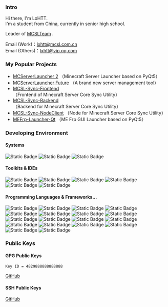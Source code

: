 ### Intro

Hi there, I'm LxHTT.  
I'm a student from China, currently in senior high school.

Leader of [MCSLTeam](https://github.com/MCSLTeam) .

Email (Work)：[lxhtt@mcsl.com.cn](mailto:lxhtt@mcsl.com.cn)  
Email (Others)：[lxhtt@vip.qq.com](mailto:lxhtt@vip.qq.com)

### My Popular Projects

- [MCServerLauncher 2](https://mcsl.com.cn/mcsl2) （Minecraft Server Launcher based on PyQt5）
- [MCServerLauncher Future](https://github.com/MCSLTeam/MCServerLauncher-Future) （A brand new server management tool）
- [MCSL-Sync-Frontend](https://github.com/MCSLTeam/MCSL-Sync-Frontend) （Frontend of Minecraft Server Core Sync Utility）
- [MCSL-Sync-Backend](https://github.com/MCSLTeam/MCSL-Sync-Backend) （Backend for Minecraft Server Core Sync Utility）
- [MCSL-Sync-NodeClient](https://github.com/MCSLTeam/MCSL-Sync-NodeClient) （Node for Minecraft Server Core Sync Utility）
- [MEFrp-Launcher-Qt](https://github.com/LxHTT/MEFrp-Launcher-Qt) （ME Frp GUI Launcher based on PyQt5）

### Developing Environment

#### Systems

![Static Badge](https://img.shields.io/badge/Windows%2011-%20?style=flat-square&logo=windows&logoColor=white&color=0078D4)
![Static Badge](https://img.shields.io/badge/WSL-%20?style=flat-square&logo=linux&logoColor=white&color=yellow)
![Static Badge](https://img.shields.io/badge/macOS%20BigSur-%20?style=flat-square&logo=apple&logoColor=white&color=black)

#### Toolkits & IDEs

![Static Badge](https://img.shields.io/badge/Visual%20Studio-%20?style=flat-square&logo=dotenv&logoColor=white&color=purple)
![Static Badge](https://img.shields.io/badge/Visual%20Studio%20Code-%20?style=flat-square&logo=vscodium&logoColor=white&color=blue)
![Static Badge](https://img.shields.io/badge/PyCharm-%20?style=flat-square&logo=pycharm&logoColor=white&color=green)
![Static Badge](https://img.shields.io/badge/WebStorm-%20?style=flat-square&logo=webstorm&logoColor=white&color=blue)
![Static Badge](https://img.shields.io/badge/Rider-%20?style=flat-square&logo=rider&logoColor=white&color=orange)
![Static Badge](https://img.shields.io/badge/DataGrip-%20?style=flat-square&logo=webstorm&logoColor=white&color=yellow)

#### Programming Languages & Frameworks...

![Static Badge](https://img.shields.io/badge/CSharp-%20?style=flat-square&logo=dotnet&logoColor=white&color=339933)
![Static Badge](https://img.shields.io/badge/Python-%20?style=flat-square&logo=python&logoColor=white&color=3178C6)
![Static Badge](https://img.shields.io/badge/HTML5-%20?style=flat-square&logo=html5&logoColor=white&color=E34F26)
![Static Badge](https://img.shields.io/badge/JavaScript-%20?style=flat-square&logo=javascript&logoColor=white&color=F7DF1E)
![Static Badge](https://img.shields.io/badge/TypeScript-%20?style=flat-square&logo=typescript&logoColor=white&color=3178C6)
![Static Badge](https://img.shields.io/badge/Vue3-%20?style=flat-square&logo=vuedotjs&logoColor=white&color=4FC08D)
![Static Badge](https://img.shields.io/badge/CSS3-%20?style=flat-square&logo=css3&logoColor=white&color=1572B6)
![Static Badge](https://img.shields.io/badge/Stylus-%20?style=flat-square&logo=stylus&logoColor=white&color=yellow)
![Static Badge](https://img.shields.io/badge/C++-%20?style=flat-square&logo=cplusplus&logoColor=white&color=pink)
![Static Badge](https://img.shields.io/badge/Node.js-%20?style=flat-square&logo=nodedotjs&logoColor=white&color=339933)
![Static Badge](https://img.shields.io/badge/EJS-%20?style=flat-square&logo=ejs&logoColor=white&color=B4CA65)
![Static Badge](https://img.shields.io/badge/Bun-%20?style=flat-square&logo=bun&logoColor=white&color=000000)
![Static Badge](https://img.shields.io/badge/Hexo-%20?style=flat-square&logo=hexo&logoColor=white&color=3178C6)
![Static Badge](https://img.shields.io/badge/VitePress-%20?style=flat-square&logo=vitepress&logoColor=white&color=339933)
![Static Badge](https://img.shields.io/badge/Qt-%20?style=flat-square&logo=qt&logoColor=white&color=green)
![Static Badge](https://img.shields.io/badge/Nuxt.js-%20?style=flat-square&logo=nuxtdotjs&logoColor=white&color=339933)
![Static Badge](https://img.shields.io/badge/Rust-%20?style=flat-square&logo=rust&logoColor=white&color=brown)
![Static Badge](https://img.shields.io/badge/Golang-%20?style=flat-square&logo=go&logoColor=white&color=blue)

### Public Keys

#### GPG Public Keys

```
Key ID = 4829888888888888
```
[GitHub](https://github.com/LxHTT.gpg)

#### SSH Public Keys

[GitHub](https://github.com/LxHTT.keys)